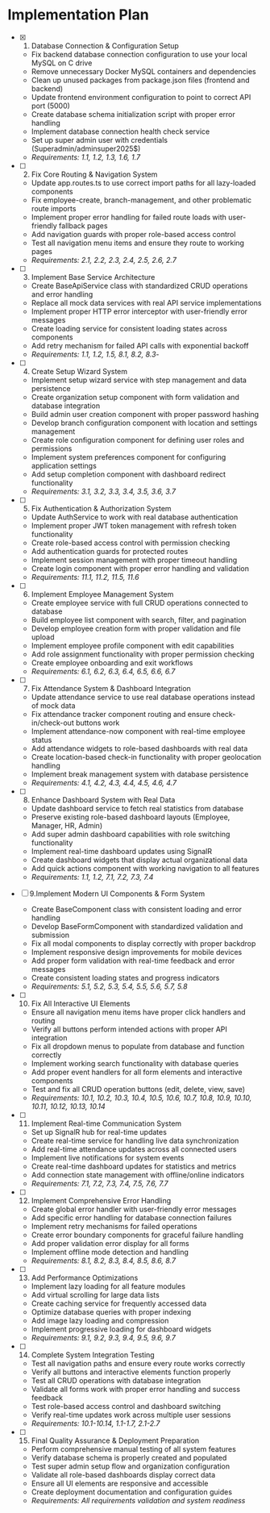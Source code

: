 # Implementation Plan

- [x] 1. Database Connection & Configuration Setup


  - Fix backend database connection configuration to use your local MySQL on C drive
  - Remove unnecessary Docker MySQL containers and dependencies
  - Clean up unused packages from package.json files (frontend and backend)
  - Update frontend environment configuration to point to correct API port (5000)
  - Create database schema initialization script with proper error handling
  - Implement database connection health check service
  - Set up super admin user with credentials (Superadmin/adminsuper2025$)
  - _Requirements: 1.1, 1.2, 1.3, 1.6, 1.7_

- [ ] 2. Fix Core Routing & Navigation System
  - Update app.routes.ts to use correct import paths for all lazy-loaded components
  - Fix employee-create, branch-management, and other problematic route imports
  - Implement proper error handling for failed route loads with user-friendly fallback pages
  - Add navigation guards with proper role-based access control
  - Test all navigation menu items and ensure they route to working pages
  - _Requirements: 2.1, 2.2, 2.3, 2.4, 2.5, 2.6, 2.7_

- [ ] 3. Implement Base Service Architecture
  - Create BaseApiService class with standardized CRUD operations and error handling
  - Replace all mock data services with real API service implementations
  - Implement proper HTTP error interceptor with user-friendly error messages
  - Create loading service for consistent loading states across components
  - Add retry mechanism for failed API calls with exponential backoff
  - _Requirements: 1.1, 1.2, 1.5, 8.1, 8.2, 8.3_-
  
- [ ] 4. Create Setup Wizard System
  - Implement setup wizard service with step management and data persistence
  - Create organization setup component with form validation and database integration
  - Build admin user creation component with proper password hashing
  - Develop branch configuration component with location and settings management
  - Create role configuration component for defining user roles and permissions
  - Implement system preferences component for configuring application settings
  - Add setup completion component with dashboard redirect functionality
  - _Requirements: 3.1, 3.2, 3.3, 3.4, 3.5, 3.6, 3.7_

- [ ] 5. Fix Authentication & Authorization System
  - Update AuthService to work with real database authentication
  - Implement proper JWT token management with refresh token functionality
  - Create role-based access control with permission checking
  - Add authentication guards for protected routes
  - Implement session management with proper timeout handling
  - Create login component with proper error handling and validation
  - _Requirements: 11.1, 11.2, 11.5, 11.6_

- [ ] 6. Implement Employee Management System
  - Create employee service with full CRUD operations connected to database
  - Build employee list component with search, filter, and pagination
  - Develop employee creation form with proper validation and file upload
  - Implement employee profile component with edit capabilities
  - Add role assignment functionality with proper permission checking
  - Create employee onboarding and exit workflows
  - _Requirements: 6.1, 6.2, 6.3, 6.4, 6.5, 6.6, 6.7_

- [ ] 7. Fix Attendance System & Dashboard Integration
  - Update attendance service to use real database operations instead of mock data
  - Fix attendance tracker component routing and ensure check-in/check-out buttons work
  - Implement attendance-now component with real-time employee status
  - Add attendance widgets to role-based dashboards with real data
  - Create location-based check-in functionality with proper geolocation handling
  - Implement break management system with database persistence
  - _Requirements: 4.1, 4.2, 4.3, 4.4, 4.5, 4.6, 4.7_

- [ ] 8. Enhance Dashboard System with Real Data
  - Update dashboard service to fetch real statistics from database
  - Preserve existing role-based dashboard layouts (Employee, Manager, HR, Admin)
  - Add super admin dashboard capabilities with role switching functionality
  - Implement real-time dashboard updates using SignalR
  - Create dashboard widgets that display actual organizational data
  - Add quick actions component with working navigation to all features
  - _Requirements: 1.1, 1.2, 7.1, 7.2, 7.3, 7.4_
  
- [ ] 9.Implement Modern UI Components & Form System
  - Create BaseComponent class with consistent loading and error handling
  - Develop BaseFormComponent with standardized validation and submission
  - Fix all modal components to display correctly with proper backdrop
  - Implement responsive design improvements for mobile devices
  - Add proper form validation with real-time feedback and error messages
  - Create consistent loading states and progress indicators
  - _Requirements: 5.1, 5.2, 5.3, 5.4, 5.5, 5.6, 5.7, 5.8_

- [ ] 10. Fix All Interactive UI Elements
  - Ensure all navigation menu items have proper click handlers and routing
  - Verify all buttons perform intended actions with proper API integration
  - Fix all dropdown menus to populate from database and function correctly
  - Implement working search functionality with database queries
  - Add proper event handlers for all form elements and interactive components
  - Test and fix all CRUD operation buttons (edit, delete, view, save)
  - _Requirements: 10.1, 10.2, 10.3, 10.4, 10.5, 10.6, 10.7, 10.8, 10.9, 10.10, 10.11, 10.12, 10.13, 10.14_

- [ ] 11. Implement Real-time Communication System
  - Set up SignalR hub for real-time updates
  - Create real-time service for handling live data synchronization
  - Add real-time attendance updates across all connected users
  - Implement live notifications for system events
  - Create real-time dashboard updates for statistics and metrics
  - Add connection state management with offline/online indicators
  - _Requirements: 7.1, 7.2, 7.3, 7.4, 7.5, 7.6, 7.7_

- [ ] 12. Implement Comprehensive Error Handling
  - Create global error handler with user-friendly error messages
  - Add specific error handling for database connection failures
  - Implement retry mechanisms for failed operations
  - Create error boundary components for graceful failure handling
  - Add proper validation error display for all forms
  - Implement offline mode detection and handling
  - _Requirements: 8.1, 8.2, 8.3, 8.4, 8.5, 8.6, 8.7_

- [ ] 13. Add Performance Optimizations
  - Implement lazy loading for all feature modules
  - Add virtual scrolling for large data lists
  - Create caching service for frequently accessed data
  - Optimize database queries with proper indexing
  - Add image lazy loading and compression
  - Implement progressive loading for dashboard widgets
  - _Requirements: 9.1, 9.2, 9.3, 9.4, 9.5, 9.6, 9.7_

- [ ] 14. Complete System Integration Testing
  - Test all navigation paths and ensure every route works correctly
  - Verify all buttons and interactive elements function properly
  - Test all CRUD operations with database integration
  - Validate all forms work with proper error handling and success feedback
  - Test role-based access control and dashboard switching
  - Verify real-time updates work across multiple user sessions
  - _Requirements: 10.1-10.14, 1.1-1.7, 2.1-2.7_

- [ ] 15. Final Quality Assurance & Deployment Preparation
  - Perform comprehensive manual testing of all system features
  - Verify database schema is properly created and populated
  - Test super admin setup flow and organization configuration
  - Validate all role-based dashboards display correct data
  - Ensure all UI elements are responsive and accessible
  - Create deployment documentation and configuration guides
  - _Requirements: All requirements validation and system readiness_